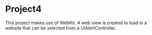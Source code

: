 # **Project4** #

This project makes use of WebKit. A web view is created to load in a website that can be selected from a UIAlertController.
